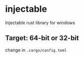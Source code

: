 # injectable
Injectable rust library for windows

## Target: 64-bit or 32-bit
change in `.cargo/config.toml`
